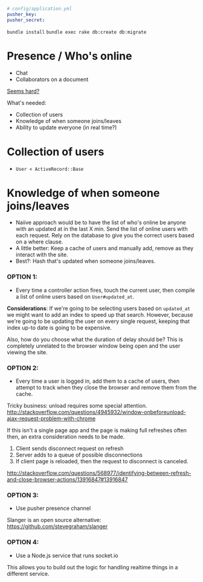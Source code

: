 ```yml
# config/application.yml
pusher_key: 
pusher_secret: 
```

`bundle install`
`bundle exec rake db:create db:migrate`

# Presence / Who's online

+ Chat
+ Collaborators on a document

[Seems
hard?](http://help.soundcloud.com/customer/portal/articles/1485216-where-did-who-s-online-go-)

What's needed:

+ Collection of users
+ Knowledge of when someone joins/leaves
+ Ability to update everyone (in real time?)

# Collection of users

+ `User < ActiveRecord::Base`

# Knowledge of when someone joins/leaves

+ Naiive approach would be to have the list of who's online be anyone
with an updated at in the last X min. Send the list of online users with
each request. Rely on the database to give you the correct users based
on a where clause.
+ A little better: Keep a cache of users and manually add, remove as
they interact with the site.
+ Best?: Hash that's updated when someone joins/leaves.

### OPTION 1:

+ Every time a controller action fires, touch the current user, then
compile a list of online users based on `User#updated_at`.

**Considerations**: If we're going to be selecting users based on
`updated_at` we might want to add an index to speed up that search.
However, because we're going to be updating the user on every single
request, keeping that index up-to date is going to be expensive.

Also, how do you choose what the duration of delay should be? This is
completely unrelated to the browser window being open and the user
viewing the site.

### OPTION 2:

+ Every time a user is logged in, add them to a cache of users, then
attempt to track when they close the browser and remove them from the
cache.

Tricky business: unload requires some special attention.
http://stackoverflow.com/questions/4945932/window-onbeforeunload-ajax-request-problem-with-chrome

If this isn't a single page app and the page is making full refreshes
often then, an extra consideration needs to be made.

1) Client sends disconnect request on refresh
2) Server adds to a queue of possible disconnections
3) If client page is reloaded, then the request to disconnect is
canceled.

http://stackoverflow.com/questions/568977/identifying-between-refresh-and-close-browser-actions/13916847#13916847

### OPTION 3:

+ Use pusher presence channel

Slanger is an open source alternative: https://github.com/stevegraham/slanger

### OPTION 4:

+ Use a Node.js service that runs socket.io

This allows you to build out the logic for handling realtime things in a
different service.
